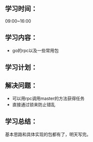 ## 学习时间：
09:00~16:00

## 学习内容：
* go的rpc以及一些常用包

## 学习计划：

## 解决问题：
* 可以用rpc调用master的方法获得任务
* 直接通过锁来防止错乱

## 学习总结：
基本思路和具体实现的包都有了，明天写完。